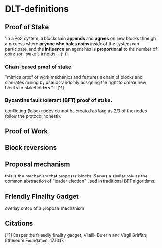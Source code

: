 # DLT-definitions
## Proof of Stake
'In a PoS system, a blockchain **appends** and **agrees** on new blocks through a process where **anyone who holds coins** inside of the system can participate, and the **influence** an agent has is **proportional** to the number of coins (or “stake”) it holds' - [^1]
### Chain-based proof of stake
"mimics proof of work mechanics and features a chain of blocks and simulates mining by pseudorandomly assigning the right to create new blocks to stakeholders." - [^1]
### Byzantine fault tolerant (BFT) proof of stake.
conflicting (false) nodes cannot be created as long as 2/3 of the nodes follow the protocol honestly.
## Proof of Work
## Block reversions

## Proposal mechanism
this is the mechanism that proposes blocks. Serves a similar role as the common abstraction of "leader election" used in traditional BFT algorithms.

## Friendly Finality Gadget
overlay ontop of a proposal mechanism

## Citations
[^1] Casper the friendly finality gadget, Vitalik Buterin and Virgil Griffith, Ethereum Foundation, 17.10.17.
